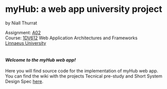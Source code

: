 # myHub: a web app university project
by Niall Thurrat

Assignment: [A02](https://gitlab.lnu.se/1dv612/content/coursematerial/-/blob/master/assignment/A02.md)  
Course: [1DV612](https://coursepress.lnu.se/kurs/web-application-architectures-and-frameworks/) Web Application Architectures and Frameworks  
[Linnaeus University](https://lnu.se/en/)
<br/><br/>

#### _Welcome to the myHub web app!_

Here you will find source code for the implementation of myHub web app. You can find the wiki with the projects Tecnical pre-study and Short System Design Spec [here](https://gitlab.lnu.se/1dv612/content/coursematerial/-/blob/master/assignment/A01.md).